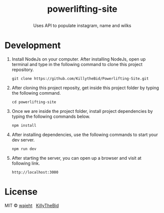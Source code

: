 # <p align="center">powerlifting-site</p>

<p align='center'>Uses API to populate instagram, name and wilks</p>

# Development
1. Install NodeJs on your computer. After installing NodeJs, open up terminal and type in the following command to clone this project repository.
    
    ````
    git clone https://github.com/KillytheBid/Powerlifting-Site.git
    ````
2. After cloning this project reposity, get inside this project folder by typing the following command.
   
    ````
    cd powerlifting-site
    ````
3. Once we are inside the project folder, install project dependencies by typing the following commands below.

    ````
    npm install
    ````

4. After installing dependencies, use the following commands to start your dev server.
   
    ````
    npm run dev
    ````
5. After starting the server, you can open up a browser and visit at following link.
  
   ````
   http://localhost:3000
   ````

# License

MIT © [wajeht](https://github.com/wajeht) ‏‎ ‎‏‎ 
[KillyTheBid](https://github.com/KillyTheBid)